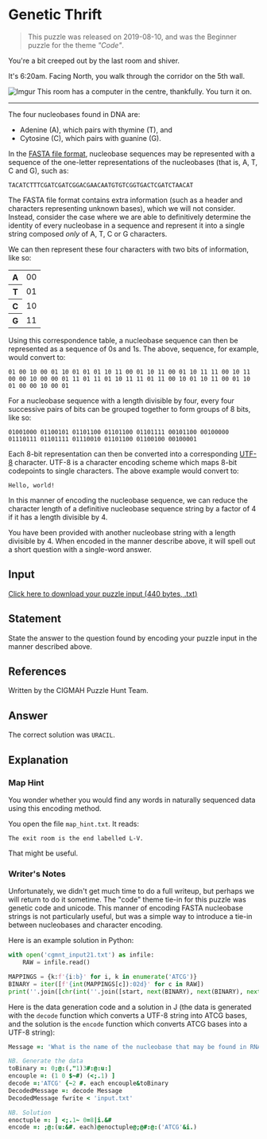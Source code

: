 

# Genetic Thrift

> This puzzle was released on 2019-08-10, and was the Beginner puzzle for the theme *"Code"*.

You're a bit creeped out by the last room and shiver.

It's 6:20am. Facing North, you walk through the corridor on the 5th wall.

![Imgur](https://i.imgur.com/zuIShWZ.gif)
This room has a computer in the centre, thankfully. You turn it on.

---

The four nucleobases found in DNA are:
- Adenine (A), which pairs with thymine (T), and
- Cytosine (C), which pairs with guanine (G).

In the [FASTA file format](https://en.wikipedia.org/wiki/FASTA_format), nucleobase sequences may be represented with a sequence of the one-letter representations of the nucleobases (that is, A, T, C and G), such as:

```text
TACATCTTTCGATCGATCGGACGAACAATGTGTCGGTGACTCGATCTAACAT
```

The FASTA file format contains extra information (such as a header and characters representing unknown bases), which we will not consider. Instead, consider the case where we are able to definitively determine the identity of every nucleobase in a sequence and represent it into a single string composed *only* of A, T, C or G characters.

We can then represent these four characters with two bits of information, like so:

<table>
<tr><th>A</th><td>00</td></tr>
<tr><th>T</th><td>01</td></tr>
<tr><th>C</th><td>10</td></tr>
<tr><th>G</th><td>11</td></tr>
</table>

Using this correspondence table, a nucleobase sequence can then be represented as a sequence of 0s and 1s. The above, sequence, for example, would convert to:
```text
01 00 10 00 01 10 01 01 01 10 11 00 01 10 11 00 01 10 11 11 00 10 11 00 00 10 00 00 01 11 01 11 01 10 11 11 01 11 00 10 01 10 11 00 01 10 01 00 00 10 00 01
```

For a nucleobase sequence with a length divisible by four, every four successive pairs of bits can be grouped together to form groups of 8 bits, like so:

```text
01001000 01100101 01101100 01101100 01101111 00101100 00100000 01110111 01101111 01110010 01101100 01100100 00100001
```
Each 8-bit representation can then be converted into a corresponding [UTF-8](https://en.wikipedia.org/wiki/UTF-8) character. UTF-8 is a character encoding scheme which maps 8-bit codepoints to single characters. The above example would convert to:

```text
Hello, world!
```

In this manner of encoding the nucleobase sequence, we can reduce the character length of a definitive nucleobase sequence string by a factor of 4 if it has a length divisible by 4.

You have been provided with another nucleobase string with a length divisible by 4. When encoded in the manner describe above, it will spell out a short question with a single-word answer.

## Input

[Click here to download your puzzle input (440 bytes, .txt)](https://drive.google.com/file/d/1jjy-Bc_tV3sxMOc9XLXY5Fg8gBYTxkj2/view?usp=sharing)

## Statement

State the answer to the question found by encoding your puzzle input in the manner described above.


## References

Written by the CIGMAH Puzzle Hunt Team.

## Answer

The correct solution was `URACIL`.

## Explanation

### Map Hint

You wonder whether you would find any words in naturally sequenced data using this encoding method.

You open the file `map_hint.txt`. It reads:

```
The exit room is the end labelled L-V.
```

That might be useful.

### Writer's Notes

Unfortunately, we didn't get much time to do a full writeup, but perhaps we will return to do it sometime. The "code" theme tie-in for this puzzle was genetic code and unicode. This manner of encoding FASTA nucleobase strings is not particularly useful, but was a simple way to introduce a tie-in between nucleobases and character encoding.

Here is an example solution in Python:

```python
with open('cgmnt_input21.txt') as infile:
    RAW = infile.read()

MAPPINGS = {k:f'{i:b}' for i, k in enumerate('ATCG')}
BINARY = iter([f'{int(MAPPINGS[c]):02d}' for c in RAW])
print(''.join([chr(int(''.join([start, next(BINARY), next(BINARY), next(BINARY)]), 2)) for start in BINARY]))
```

Here is the data generation code and a solution in J (the data is generated with the `decode` function which converts a UTF-8 string into ATCG bases, and the solution is the `encode` function which converts ATCG bases into a UTF-8 string):

```j
Message =: 'What is the name of the nucleobase that may be found in RNA but not DNA? It starts with U and has six letters.'

NB. Generate the data
toBinary =: 0;@:(,"1)3#:@:u:]
encouple =: (1 0 $~#) (<;.1) ]
decode =:'ATCG' {~2 #. each encouple&toBinary
DecodedMessage =: decode Message
DecodedMessage fwrite < 'input.txt'

NB. Solution
enoctuple =: ] <;.1~ 0=8|i.&#
encode =: ;@:(u:&#. each)@enoctuple@;@#:@:('ATCG'&i.)

```

